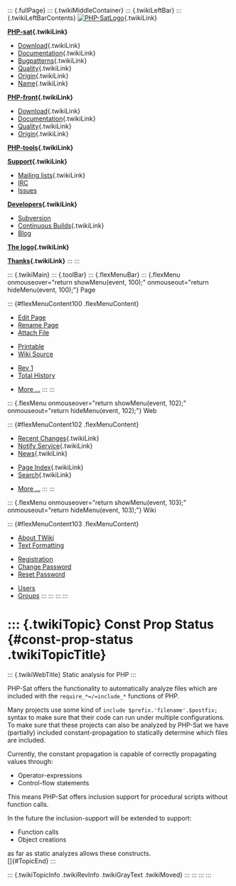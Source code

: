 ::: {.fullPage}
::: {.twikiMiddleContainer}
::: {.twikiLeftBar}
::: {.twikiLeftBarContents}
[![PHP-SatLogo](../pub/PHP/PhpSatLogo/PHP-SAT-LOGO-100px.jpg)](WebHome){.twikiLink}

**[PHP-sat](PhpSat){.twikiLink}**

-   [Download](PhpSatReleases){.twikiLink}
-   [Documentation](PhpSatDocumentation){.twikiLink}
-   [Bugpatterns](PhpSatBugPatterns){.twikiLink}
-   [Quality](PhpSatQuality){.twikiLink}
-   [Origin](PhpSatOrigin){.twikiLink}
-   [Name](PhpSatName){.twikiLink}

**[PHP-front](PhpFront){.twikiLink}**

-   [Download](PhpFrontReleases){.twikiLink}
-   [Documentation](PhpFrontDocumentation){.twikiLink}
-   [Quality](PhpFrontQuality){.twikiLink}
-   [Origin](PhpFrontOrigin){.twikiLink}

**[PHP-tools](PhpTools){.twikiLink}**

**[Support](PhpSupport){.twikiLink}**

-   [Mailing lists](MailingList){.twikiLink}
-   [IRC](irc://irc.freenode.net/#stratego)
-   [Issues](http://bugs.strategoxt.org/browse/PSAT)

**[Developers](PhpSatDevelopers){.twikiLink}**

-   [Subversion](https://svn.strategoxt.org/repos/psat/)
-   [Continuous Builds](ContinuousBuilds){.twikiLink}
-   [Blog](http://ericbouwers.blogspot.com/)

**[The logo](PhpSatLogo){.twikiLink}**

**[Thanks](ThankYou){.twikiLink}**
:::
:::

::: {.twikiMain}
::: {.toolBar}
::: {.flexMenuBar}
::: {.flexMenu onmouseover="return showMenu(event, 100);" onmouseout="return hideMenu(event, 100);"}
Page

::: {#flexMenuContent100 .flexMenuContent}
-   [Edit
    Page](http://www.program-transformation.org/edit/PHP/ConstPropStatus?t=1536826875)
-   [Rename
    Page](http://www.program-transformation.org/rename/PHP/ConstPropStatus)
-   [Attach
    File](http://www.program-transformation.org/attach/PHP/ConstPropStatus)

<!-- -->

-   [Printable](http://www.program-transformation.org/view/PHP/ConstPropStatus?skin=print.pattern)
-   [Wiki
    Source](http://www.program-transformation.org/view/PHP/ConstPropStatus?skin=text&raw=on&contenttype=text/plain)

<!-- -->

-   [Rev
    1](http://www.program-transformation.org/view/PHP/ConstPropStatus?rev=1.1)
-   [Total
    History](http://www.program-transformation.org/rdiff/PHP/ConstPropStatus)

<!-- -->

-   [More
    \...](http://www.program-transformation.org/oops/PHP/ConstPropStatus?template=oopsmore&param1=1.1&param2=1.1)
:::
:::

::: {.flexMenu onmouseover="return showMenu(event, 102);" onmouseout="return hideMenu(event, 102);"}
Web

::: {#flexMenuContent102 .flexMenuContent}
-   [Recent Changes](WebChanges){.twikiLink}
-   [Notify Service](WebNotify){.twikiLink}
-   [News](WebNews){.twikiLink}

<!-- -->

-   [Page Index](WebIndex){.twikiLink}
-   [Search](WebSearch){.twikiLink}

<!-- -->

-   [More
    \...](http://www.program-transformation.org/oops/PHP/ConstPropStatus?template=oopsmore&param1=1.1&param2=1.1)
:::
:::

::: {.flexMenu onmouseover="return showMenu(event, 103);" onmouseout="return hideMenu(event, 103);"}
Wiki

::: {#flexMenuContent103 .flexMenuContent}
-   [About
    TWiki](http://www.program-transformation.org/view/TWiki/WebHome)
-   [Text
    Formatting](http://www.program-transformation.org/view/TWiki/TextFormattingRules)

<!-- -->

-   [Registration](http://www.program-transformation.org/view/TWiki/TWikiRegistration)
-   [Change
    Password](http://www.program-transformation.org/view/TWiki/ChangePassword)
-   [Reset
    Password](http://www.program-transformation.org/view/TWiki/ResetPassword)

<!-- -->

-   [Users](http://www.program-transformation.org/view/Main/TWikiUsers)
-   [Groups](http://www.program-transformation.org/view/Main/TWikiGroups)
:::
:::
:::
:::

::: {.twikiTopic}
Const Prop Status {#const-prop-status .twikiTopicTitle}
=================

::: {.twikiWebTitle}
Static analysis for PHP
:::

PHP-Sat offers the functionality to automatically analyze files which
are included with the `require_*=/=include_*` functions of PHP.

Many projects use some kind of `include $prefix.'filename'.$postfix;`
syntax to make sure that their code can run under multiple
configurations. To make sure that these projects can also be analyzed by
PHP-Sat we have (partially) included constant-propagation to statically
determine which files are included.

Currently, the constant propagation is capable of correctly propagating
values through:

-   Operator-expressions
-   Control-flow statements

This means PHP-Sat offers inclusion support for procedural scripts
without function calls.

In the future the inclusion-support will be extended to support:

-   Function calls
-   Object creations

as far as static analyzes allows these constructs.\
[]{#TopicEnd}
:::

::: {.twikiTopicInfo .twikiRevInfo .twikiGrayText .twikiMoved}
:::
:::
:::
:::
